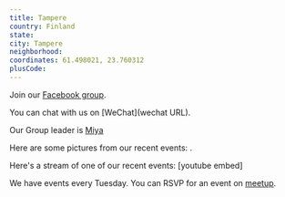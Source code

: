 ```yaml
---
title: Tampere
country: Finland
state: 
city: Tampere
neighborhood: 
coordinates: 61.498021, 23.760312
plusCode:
---
```

Join our [Facebook group](https://www.facebook.com/groups/Free.Code.Camp.Tampere).

You can chat with us on [WeChat](wechat URL).

Our Group leader is [Miya](freecodecamp.org/miya)

Here are some pictures from our recent events:
![]().

Here's a stream of one of our recent events:
[youtube embed]

We have events every Tuesday. You can RSVP for an event on [meetup](meetupurl).
